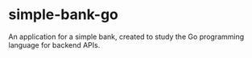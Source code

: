 # simple-bank-go
An application for a simple bank, created to study the Go programming language for backend APIs.
